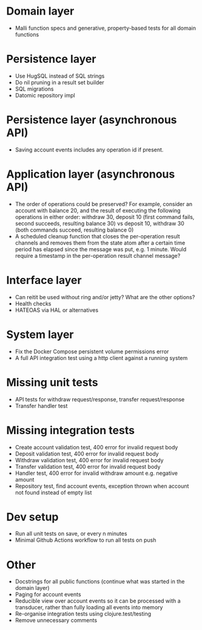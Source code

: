 # Domain layer
- Malli function specs and generative, property-based tests for all domain functions

# Persistence layer
- Use HugSQL instead of SQL strings
- Do nil pruning in a result set builder
- SQL migrations
- Datomic repository impl

# Persistence layer (asynchronous API)
- Saving account events includes any operation id if present.

# Application layer (asynchronous API)
- The order of operations could be preserved? For example, consider an account with balance 20, and the result of executing the following operations in either order: withdraw 30, deposit 10 (first command fails, second succeeds, resulting balance 30) vs deposit 10, withdraw 30 (both commands succeed, resulting balance 0)
- A scheduled cleanup function that closes the per-operation result channels and removes them from the state atom after a certain time period has elapsed since the message was put, e.g. 1 minute. Would require a timestamp in the per-operation result channel message?

# Interface layer
- Can reitit be used without ring and/or jetty? What are the other options?
- Health checks
- HATEOAS via HAL or alternatives

# System layer
- Fix the Docker Compose persistent volume permissions error
- A full API integration test using a http client against a running system

# Missing unit tests
- API tests for withdraw request/response, transfer request/response
- Transfer handler test

# Missing integration tests
- Create account validation test, 400 error for invalid request body
- Deposit validation test, 400 error for invalid request body
- Withdraw validation test, 400 error for invalid request body
- Transfer validation test, 400 error for invalid request body
- Handler test, 400 error for invalid withdraw amount e.g. negative amount
- Repository test, find account events, exception thrown when account not found instead of empty list

# Dev setup
- Run all unit tests on save, or every n minutes
- Minimal Github Actions workflow to run all tests on push

# Other
- Docstrings for all public functions (continue what was started in the domain layer)
- Paging for account events
- Reducible view over account events so it can be processed with a transducer, rather than fully loading all events into memory
- Re-organise integration tests using clojure.test/testing
- Remove unnecessary comments

